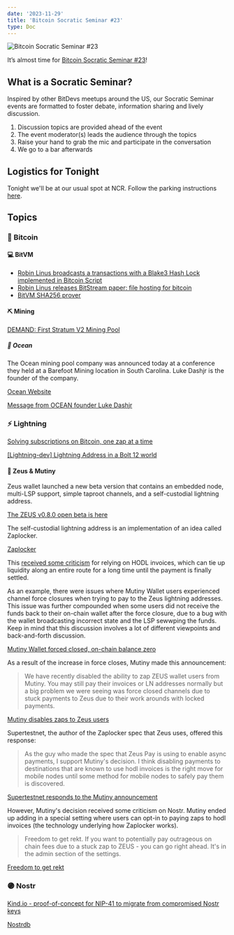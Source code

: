```yaml
---
date: '2023-11-29'
title: 'Bitcoin Socratic Seminar #23'
type: Doc
---
```


![Bitcoin Socratic Seminar #23](/bitcoin-socratic-seminar-23.jpg)

It’s almost time for <a href="https://www.meetup.com/atlantabitdevs/events/296345934/">Bitcoin Socratic Seminar #23</a>!

## What is a Socratic Seminar?

Inspired by other BitDevs meetups around the US, our Socratic Seminar events
are formatted to foster debate, information sharing and lively discussion.

1. Discussion topics are provided ahead of the event
2. The event moderator(s) leads the audience through the topics
3. Raise your hand to grab the mic and participate in the conversation
4. We go to a bar afterwards

## Logistics for Tonight

Tonight we'll be at our usual spot at NCR. Follow the parking instructions <a href="https://atlantabitdevs.org/parking-instructions-for-ncr/" target="_blank" rel="noreferrer">here</a>.

## Topics

### 🧡 Bitcoin

#### 💻 BitVM

- <a href="https://x.com/robin_linus/status/1721969594686926935?s=20" target="_blank" rel="noreferrer">Robin Linus broadcasts a transactions with a Blake3 Hash Lock implemented in Bitcoin Script</a>
- <a href="https://x.com/robin_linus/status/1723343871067804060?s=20" target="_blank" rel="noreferrer">Robin Linus releases BitStream paper: file hosting for bitcoin</a>
- <a href="https://twitter.com/super_testnet/status/1726772975544807913" target="_blank" rel="noreferrer">BitVM SHA256 prover</a>

#### ⛏️ Mining

<a href="https://bitcoinmagazine.com/business/demand-launches-worlds-first-stratum-v2-bitcoin-mining-pool" target="_blank" rel="noreferrer">DEMAND: First Stratum V2 Mining Pool</a>

##### 🌊 Ocean

The Ocean mining pool company was announced today at a conference they held at a Barefoot Mining location in South Carolina. Luke Dashjr is the founder of the company.

[Ocean Website](https://ocean.xyz/)

[Message from OCEAN founder Luke Dashjr](https://ocean.xyz/about)

### ⚡️ Lightning

[Solving subscriptions on Bitcoin, one zap at a time](https://blog.mutinywallet.com/solving-subscriptions-on-bitcoin-one-zap-at-a-time/)

[\[Lightning-dev\] Lightning Address in a Bolt 12 world](https://lists.linuxfoundation.org/pipermail/lightning-dev/2023-November/004204.html)

#### 🏺 Zeus &amp; Mutiny

Zeus wallet launched a new beta version that contains an embedded node, multi-LSP support, simple taproot channels, and a self-custodial lightning address.

[The ZEUS v0.8.0 open beta is here](https://blog.zeusln.com/zeus-v0-8-0-open-beta/)

The self-custodial lightning address is an implementation of an idea called Zaplocker.

[Zaplocker](https://github.com/supertestnet/zaplocker)

This <a href="https://twitter.com/TheBlueMatt/status/1716848494554595526" target="_blank" rel="noreferrer">received some criticism</a> for relying on HODL invoices, which can tie up liquidity along an entire route for a long time until the payment is finally settled.

As an example, there were issues where Mutiny Wallet users experienced channel force closures when trying to pay to the Zeus lightning addresses. This issue was further compounded when some users did not receive the funds back to their on-chain wallet after the force closure, due to a bug with the wallet broadcasting incorrect state and the LSP sewwping the funds. Keep in mind that this discussion involves a lot of different viewpoints and back-and-forth discussion.

[Mutiny Wallet forced closed, on-chain balance zero](https://stacker.news/items/315309)

As a result of the increase in force closes, Mutiny made this announcement:

> We have recently disabled the ability to zap ZEUS wallet users from Mutiny. You may still pay their invoices or LN addresses normally but a big problem we were seeing was force closed channels due to stuck payments to Zeus due to their work arounds with locked payments.

[Mutiny disables zaps to Zeus users](https://njump.me/nevent1qqsthlsymdheuj8tdcxwzxdz5y5y7aqhdedw7jzkw7rh6m3s5x05mtspp4mhxue69uhkummn9ekx7mqpzemhxue69uhhyetvv9ujumn0wd68ytnzv9hxgqghwaehxw309ahx7um5wghxvmt59emkj73wvf5h5qgkwaehxw309aex2mrp0yh8qunfd4skctnwv46qzrmhwden5te0dehhxarj9ekk7mgpzpmhxue69uhkummnw3ezuamfdejsz9rhwden5te0wfjkccte9ehx7um5wghxyecprpmhxue69uhhqatzd35kxtnjv4kxz7tfdenju6t0qyf8wumn8ghj7mmxve3ksctfdch8qatzqgsd79ejwuvz7v246danxqs3hgw7f2q4qrqz6x27je8er0nhfmykwzq4scury)

Supertestnet, the author of the Zaplocker spec that Zeus uses, offered this response:

> As the guy who made the spec that Zeus Pay is using to enable async payments, I support Mutiny's decision. I think disabling payments to destinations that are known to use hodl invoices is the right move for mobile nodes until some method for mobile nodes to safely pay them is discovered.

[Supertestnet responds to the Mutiny announcement](https://njump.me/nevent1qqs2d5q8f9c4tmzvrzg47d0gn7pdhhzjtc45d7dpp5x22v8zesf8pcgpp4mhxue69uhkummn9ekx7mqppamhxue69uhhxmmvda3k7tnwdsq3vamnwvaz7tmjv4kxz7fwdehhxarj9e3xzmnyqyf8wumn8ghj7mmxve3ksctfdch8qatzqythwumn8ghj7mn0wd68ytnxd46zuamf0ghxy6t6qyw8wumn8ghj7mn0wd68ytnzd96xxmmfdejhytnnda3kjctvqy28wumn8ghj7un9d3shjtnyv9kh2uewd9hszrmhwden5te0dehhxarj9ekk7mgprpmhxue69uhhqatzd35kxtnjv4kxz7tfdenju6t0qy28wumn8ghj7un9d3shjtnwdaehgu3wvfnsygpps055wkzgr583ynaaj0zkej4ytel9gh8whr2jsj8esfflf9aew5yw2p3e)

However, Mutiny's decision received some criticism on Nostr. Mutiny ended up adding in a special setting where users can opt-in to paying zaps to hodl invoices (the technology underlying how Zaplocker works).

> Freedom to get rekt. If you want to potentially pay outrageous on chain fees due to a stuck zap to ZEUS - you can go right ahead. It's in the admin section of the settings.

[Freedom to get rekt](https://njump.me/nevent1qqs2p0c5r6h597zvd5mka5k3avsnc93j5hehm6gp3s76t4sth6mrk0cpzemhxue69uhhyetvv9ujuurjd9kkzmpwdejhgqgdwaehxw309ahx7uewd3hkcqgswaehxw309ahx7um5wgh8w6twv5q3gamnwvaz7tmjv4kxz7fwdehhxarj9e3xwqgcwaehxw309ac82cnvd93juun9d3shj6twvuhxjmcpzfmhxue69uhk7enxvd5xz6tw9ec82cszyr03wvnhrqhnz4wn0vesyyd6rhj2s9gqcqk3jh5kf7gmua6we9nssvkva35)

### 🟣 Nostr

[Kind.io - proof-of-concept for NIP-41 to migrate from compromised Nostr keys](https://njump.me/nevent1qqsphpf7jgffzvf5a46lp5l7vhxsqf8snv409w3tttafmnhztpp4usgpp4mhxue69uhkummn9ekx7mqpz4mhxue69uhk2er9dchxummnw3ezumrpdejqzynhwden5te0wfjkccte9enrw73wd9hsz9nhwden5te0v96xcctn9ehx7um5wghxcctwvsq3gamnwvaz7tmjv4kxz7fwdehhxarj9e3xwqgswaehxw309ahx7um5wgh8w6twv5q3vamnwvaz7tmjv4kxz7fwwpexjmtpdshxuet5qyv8wumn8ghj7ur4vfkxjcewwfjkccted9hxwtnfduq3gamnwvaz7tmjv4kxz7fwv3sk6atn9e5k7qg0waehxw309ahx7um5wghx6mmdqgs04xzt6ldm9qhs0ctw0t58kf4z57umjzmjg6jywu0seadwtqqc75smspjvq)

[Nostrdb](http://git.jb55.com/nostrdb/file/README.md.html)
